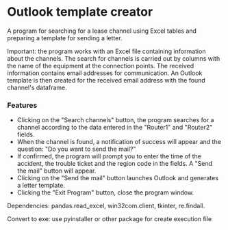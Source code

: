 # Outlook template creator
A program for searching for a lease channel using Excel tables and preparing a template for sending a letter.

Important:
the program works with an Excel file containing information about the channels. The search for channels is carried out by columns with the name of the equipment at the connection points. The received information contains email addresses for communication. An Outlook template is then created for the received email address with the found channel's dataframe.

### Features 
* Clicking on the "Search channels" button, the program searches for a channel according to the data entered in the "Router1" and "Router2" fields.
* When the channel is found, a notification of success will appear and the question: "Do you want to send the mail?"
* If confirmed, the program will prompt you to enter the time of the accident, the trouble ticket and the region code in the fields. A "Send the mail" button will appear.
* Сlicking on the "Send the mail" button launches Outlook and generates a letter template.
* Clicking the "Exit Program" button, close the program window.

Dependencies: pandas.read_excel, win32com.client, tkinter, re.findall.

Convert to exe: use pyinstaller or other package for create execution file